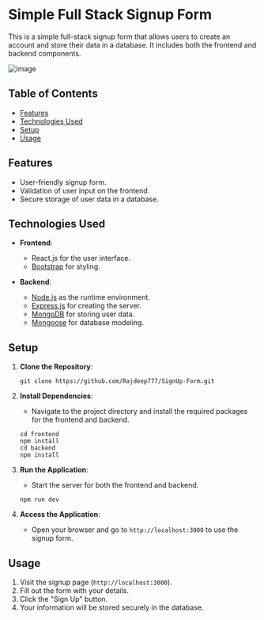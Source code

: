 # Simple Full Stack Signup Form

This is a simple full-stack signup form that allows users to create an account and store their data in a database. It includes both the frontend and backend components.

![image](https://github.com/Rajdeep777/SignUp-Form/assets/74129008/a922cdab-7922-4786-8975-89fed1fbad9e)

## Table of Contents
- [Features](#features)
- [Technologies Used](#technologies-used)
- [Setup](#setup)
- [Usage](#usage)

## Features

- User-friendly signup form.
- Validation of user input on the frontend.
- Secure storage of user data in a database.

## Technologies Used

- **Frontend**:
  - React.js for the user interface.
  - [Bootstrap](https://getbootstrap.com/) for styling.
  
- **Backend**:
  - [Node.js](https://nodejs.org/) as the runtime environment.
  - [Express.js](https://expressjs.com/) for creating the server.
  - [MongoDB](https://www.mongodb.com/) for storing user data.
  - [Mongoose](https://mongoosejs.com/) for database modeling.
  
## Setup

1. **Clone the Repository**:
   ```
   git clone https://github.com/Rajdeep777/SignUp-Form.git
   ```

2. **Install Dependencies**:
   - Navigate to the project directory and install the required packages for the frontend and backend.
   ```
   cd frontend
   npm install
   cd backend
   npm install
   ```

5. **Run the Application**:
   - Start the server for both the frontend and backend.
   ```
   npm run dev
   ```

6. **Access the Application**:
   - Open your browser and go to `http://localhost:3000` to use the signup form.

## Usage

1. Visit the signup page (`http://localhost:3000`).
2. Fill out the form with your details.
3. Click the "Sign Up" button.
4. Your information will be stored securely in the database.
